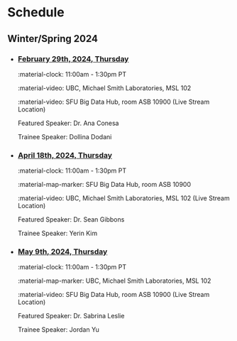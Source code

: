 # Schedule

## Winter/Spring 2024

<div class="timeline" markdown="1">

- ### [February 29th, 2024, Thursday](./archive/2024/2024-02-29.md)

    :material-clock: 11:00am - 1:30pm PT

    :material-video:  UBC, Michael Smith Laboratories, MSL 102

    :material-video: SFU Big Data Hub, room ASB 10900 (Live Stream Location)

    Featured Speaker: Dr. Ana Conesa

    Trainee Speaker: Dollina Dodani

- ### [April 18th, 2024, Thursday](./archive/2024/2024-04-18.md)

    :material-clock: 11:00am - 1:30pm PT

    :material-map-marker: SFU Big Data Hub, room ASB 10900

    :material-video: UBC, Michael Smith Laboratories, MSL 102 (Live Stream Location)

    Featured Speaker: Dr. Sean Gibbons

    Trainee Speaker: Yerin Kim

- ### [May 9th, 2024, Thursday](./archive/2024/2024-05-09.md)

    :material-clock: 11:00am - 1:30pm PT

    :material-map-marker:  UBC, Michael Smith Laboratories, MSL 102

    :material-video: SFU Big Data Hub, room ASB 10900 (Live Stream Location)

    Featured Speaker: Dr. Sabrina Leslie

    Trainee Speaker: Jordan Yu

</div>
